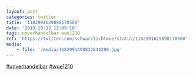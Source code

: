 ```yaml
---
layout: post
categories: twitter
title: '1182991629898178560'
date: '2019-10-12 12:09:18'
tags: unverhandelbar wue1210
ref: 'https://twitter.com/schwarzlichtwue/status/1182991629898178560'
media:
    - file: '/media/1182991499832844290.jpg'
---
```

[#unverhandelbar](/t/unverhandelbar) [#wue1210](/t/wue1210)  